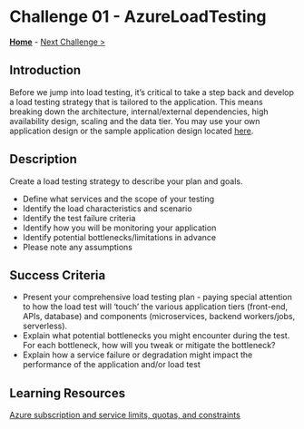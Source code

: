 # Challenge 01 - AzureLoadTesting

**[Home](../README.md)** - [Next Challenge >](./Challenge-02.md)

## Introduction

Before we jump into load testing, it’s critical to take a step back and develop a load testing strategy that is tailored to the application. This means breaking down the architecture, internal/external dependencies, high availability design, scaling and the data tier.  You may use your own application design or the sample application design located [here](https://github.com/Azure-Samples/nodejs-appsvc-cosmosdb-bottleneck).

## Description

Create a load testing strategy to describe your plan and goals.

- Define what services and the scope of your testing
- Identify the load characteristics and scenario
- Identify the test failure criteria
- Identify how you will be monitoring your application
- Identify potential bottlenecks/limitations in advance
- Please note any assumptions 


## Success Criteria

- Present your comprehensive load testing plan - paying special attention to how the load test will ‘touch’ the various application tiers (front-end, APIs, database) and components (microservices, backend workers/jobs, serverless).
- Explain what potential bottlenecks you might encounter during the test. For each bottleneck, how will you tweak or mitigate the bottleneck?
- Explain how a service failure or degradation might impact the performance of the application and/or load test

## Learning Resources

[Azure subscription and service limits, quotas, and constraints](https://docs.microsoft.com/en-us/azure/azure-resource-manager/management/azure-subscription-service-limits)